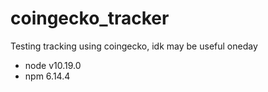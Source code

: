 # coingecko_tracker
Testing tracking using coingecko, idk may be useful oneday
* node v10.19.0
* npm 6.14.4

